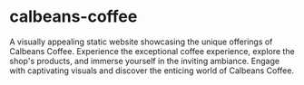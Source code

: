 # calbeans-coffee
A visually appealing static website showcasing the unique offerings of Calbeans Coffee. Experience the exceptional coffee experience, explore the shop's products, and immerse yourself in the inviting ambiance. Engage with captivating visuals and discover the enticing world of Calbeans Coffee.
